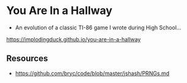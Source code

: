 # You Are In a Hallway
* An evolution of a classic TI-86 game I wrote during High School...

https://implodingduck.github.io/you-are-in-a-hallway

## Resources
* https://github.com/bryc/code/blob/master/jshash/PRNGs.md